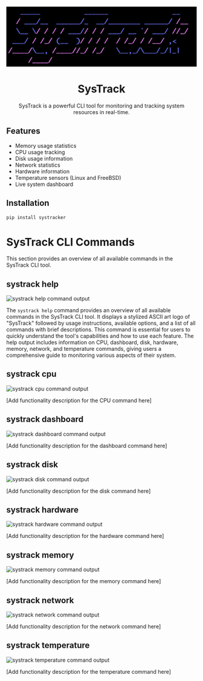 <p align="center">
  <img src="main.png" alt="alt text">
</p>

<h1 align="center">SysTrack</h1>

<p align='center'>SysTrack is a powerful CLI tool for monitoring and tracking system resources in real-time.</p>

## Features

- Memory usage statistics
- CPU usage tracking
- Disk usage information
- Network statistics
- Hardware information
- Temperature sensors (Linux and FreeBSD)
- Live system dashboard

## Installation

```bash
pip install systracker
```

# SysTrack CLI Commands

This section provides an overview of all available commands in the SysTrack CLI tool.

## systrack help

![systrack help command output](path_to_systrack_help_screenshot.png)

The `systrack help` command provides an overview of all available commands in the SysTrack CLI tool. It displays a stylized ASCII art logo of "SysTrack" followed by usage instructions, available options, and a list of all commands with brief descriptions. This command is essential for users to quickly understand the tool's capabilities and how to use each feature. The help output includes information on CPU, dashboard, disk, hardware, memory, network, and temperature commands, giving users a comprehensive guide to monitoring various aspects of their system.

## systrack cpu

![systrack cpu command output](path_to_systrack_cpu_screenshot.png)

[Add functionality description for the CPU command here]

## systrack dashboard

![systrack dashboard command output](path_to_systrack_dashboard_screenshot.png)

[Add functionality description for the dashboard command here]

## systrack disk

![systrack disk command output](path_to_systrack_disk_screenshot.png)

[Add functionality description for the disk command here]

## systrack hardware

![systrack hardware command output](path_to_systrack_hardware_screenshot.png)

[Add functionality description for the hardware command here]

## systrack memory

![systrack memory command output](path_to_systrack_memory_screenshot.png)

[Add functionality description for the memory command here]

## systrack network

![systrack network command output](path_to_systrack_network_screenshot.png)

[Add functionality description for the network command here]

## systrack temperature

![systrack temperature command output](path_to_systrack_temperature_screenshot.png)

[Add functionality description for the temperature command here]